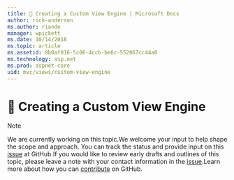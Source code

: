 ```yaml
---
title: 🔧 Creating a Custom View Engine | Microsoft Docs
author: rick-anderson
ms.author: riande
manager: wpickett
ms.date: 10/14/2016
ms.topic: article
ms.assetid: 8b0af016-5c06-4ccb-be6c-552067cc44a0
ms.technology: asp.net
ms.prod: aspnet-core
uid: mvc/views/custom-view-engine
---
```

# 🔧 Creating a Custom View Engine

> [!NOTE]
> We are currently working on this topic.We welcome your input to help shape the scope and approach. You can track the status and provide input on this [issue](https://github.com/aspnet/Docs/issues/137) at GitHub.If you would like to review early drafts and outlines of this topic, please leave a note with your contact information in the [issue](https://github.com/aspnet/Docs/issues/137).Learn more about how you can [contribute](https://github.com/aspnet/Docs/blob/master/CONTRIBUTING.md) on GitHub.
